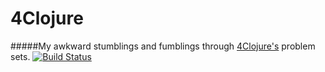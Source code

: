 # 4Clojure

#####My awkward stumblings and fumblings through [4Clojure's](http://www.4clojure.com/) problem sets.
[![Build Status](https://travis-ci.org/kgxsz/4clojure.svg?branch=master)](https://travis-ci.org/kgxsz/4clojure)
